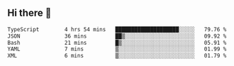 ## Hi there 👋

 <!--START_SECTION:waka-->

```txt
TypeScript        4 hrs 54 mins   ████████████████████░░░░░   79.76 %
JSON              36 mins         ██▒░░░░░░░░░░░░░░░░░░░░░░   09.92 %
Bash              21 mins         █▒░░░░░░░░░░░░░░░░░░░░░░░   05.91 %
YAML              7 mins          ▒░░░░░░░░░░░░░░░░░░░░░░░░   01.99 %
XML               6 mins          ▒░░░░░░░░░░░░░░░░░░░░░░░░   01.79 %
```

<!--END_SECTION:waka-->

<!--
**ValentinRapp/ValentinRapp** is a ✨ _special_ ✨ repository because its `README.md` (this file) appears on your GitHub profile.

Here are some ideas to get you started:

- 🔭 I’m currently working on ...
- 🌱 I’m currently learning ...
- 👯 I’m looking to collaborate on ...
- 🤔 I’m looking for help with ...
- 💬 Ask me about ...
- 📫 How to reach me: ...
- 😄 Pronouns: ...
- ⚡ Fun fact: ...
-->
